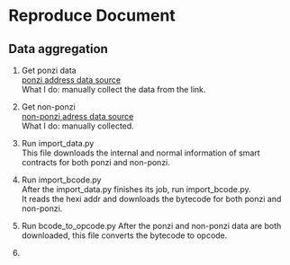 # Reproduce Document
## Data aggregation
    
1. Get ponzi data\
    [ponzi address data source](goo.gl/CvdxBp)\
	What I do: manually collect the data from the link.
	
2. Get non-ponzi\
    [non-ponzi adress data source](https://docs.google.com/spreadsheets/d/1pd9rO2Hykqhe3U9kzMyLvV23nbeP-4ILulPlT1VOqlU/edit)\
    What I do: manually collected.

3. Run import_data.py\
    This file downloads the internal and normal information of smart contracts for both ponzi and non-ponzi.
       
4. Run import_bcode.py\
    After the import_data.py finishes its job, run import_bcode.py.\
    It reads the hexi addr and downloads the bytecode for both ponzi and non-ponzi.

5. Run bcode_to_opcode.py
    After the ponzi and non-ponzi data are both downloaded, this file converts the bytecode to opcode.
    
6.    
 
    

